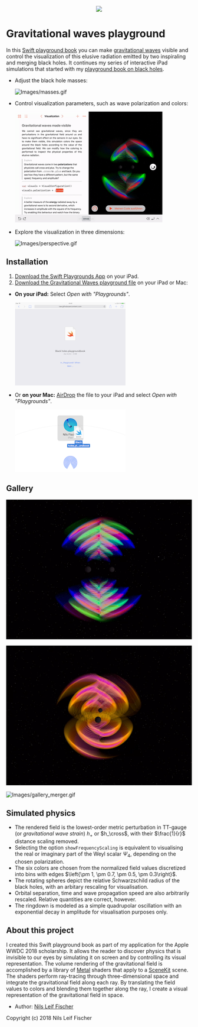 
<p align="center"><img src="https://raw.githubusercontent.com/nilsleiffischer/cbc-playground/master/banner.png"></p>

# Gravitational waves playground

In this [Swift playground book](http://www.apple.com/swift/playgrounds/) you can make [gravitational waves](https://en.wikipedia.org/wiki/Gravitational_wave) visible and control the visualization of this elusive radiation emitted by two inspiraling and merging black holes. It continues my series of interactive iPad simulations that started with my [playground book on black holes](https://nilsleiffischer.de/black-holes-playground/).

- Adjust the black hole masses:

  ![Images/masses.gif](Images/masses.gif)

- Control visualization parameters, such as wave polarization and colors:

  ![Images/polarization.gif](Images/polarization.gif)

- Explore the visualization in three dimensions:

  ![Images/perspective.gif](Images/perspective.gif)


## Installation

1. [Download the Swift Playgrounds App](https://itunes.apple.com/WebObjects/MZStore.woa/wa/viewSoftware?id=908519492&mt=8&ls=1) on your iPad.
2. [Download the Gravitational Waves playground file](https://github.com/knly/cbc-playground/raw/master/dist/Gravitational%waves.playgroundbook.zip) on your iPad or Mac:

  - **On your iPad:** Select _Open with "Playgrounds"_.

    ![iPad download](Images/ipad_download.png)

  - Or **on your Mac:** [AirDrop](https://support.apple.com/en-us/HT203106) the file to your iPad and select _Open with "Playgrounds"_.

    ![AirDrop](Images/airdrop.png)


## Gallery

![Images/gallery_rgb.gif](Images/gallery_rgb.gif)

![Images/gallery_red.gif](Images/gallery_red.gif)

![Images/gallery_merger.gif](Images/gallery_merger.gif)


## Simulated physics

- The rendered field is the lowest-order metric perturbation in TT-gauge (or _gravitational wave strain_) $h_\plus$ or $h_\cross$, with their $\frac{1}{r}$ distance scaling removed.
- Selecting the option `showFrequencyScaling` is equivalent to visualising the real or imaginary part of the Weyl scalar $\Psi_4$, depending on the chosen polarization.
- The six colors are chosen from the normalized field values discretized into bins with edges $\left{\pm 1, \pm 0.7, \pm 0.5, \pm 0.3\right}$.
- The rotating spheres depict the relative Schwarzschild radius of the black holes, with an arbitary rescaling for visualisation.
- Orbital separation, time and wave propagation speed are also arbitrarily rescaled. Relative quantities are correct, however.
- The ringdown is modeled as a simple quadrupolar oscillation with an exponential decay in amplitude for visualisation purposes only.


## About this project

I created this Swift playground book as part of my application for the Apple WWDC 2018 scholarship. It allows the reader to discover physics that is invisible to our eyes by simulating it on screen and by controlling its visual representation. The volume rendering of the gravitational field is accomplished by a library of [Metal](https://developer.apple.com/metal/) shaders that apply to a [SceneKit](https://developer.apple.com/scenekit/) scene. The shaders perform ray-tracing through three-dimensional space and integrate the gravitational field along each ray. By translating the field values to colors and blending them together along the ray, I create a visual representation of the gravitational field in space.

- Author: [Nils Leif Fischer](https://nilsleiffischer.de)

Copyright (c) 2018 Nils Leif Fischer
